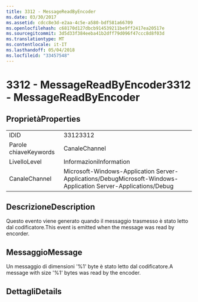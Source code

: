 ```yaml
---
title: 3312 - MessageReadByEncoder
ms.date: 03/30/2017
ms.assetid: cdcc8e3d-e2aa-4c5e-a580-bdf581a66709
ms.openlocfilehash: c68170d127dbcb914539211be9ff2417ea20517e
ms.sourcegitcommit: 3d5d33f384eeba41b2dff79d096f47ccc8d8f03d
ms.translationtype: MT
ms.contentlocale: it-IT
ms.lasthandoff: 05/04/2018
ms.locfileid: "33457548"
---
```

# <a name="3312---messagereadbyencoder"></a><span data-ttu-id="ad2a9-102">3312 - MessageReadByEncoder</span><span class="sxs-lookup"><span data-stu-id="ad2a9-102">3312 - MessageReadByEncoder</span></span>
## <a name="properties"></a><span data-ttu-id="ad2a9-103">Proprietà</span><span class="sxs-lookup"><span data-stu-id="ad2a9-103">Properties</span></span>  
  
|||  
|-|-|  
|<span data-ttu-id="ad2a9-104">ID</span><span class="sxs-lookup"><span data-stu-id="ad2a9-104">ID</span></span>|<span data-ttu-id="ad2a9-105">3312</span><span class="sxs-lookup"><span data-stu-id="ad2a9-105">3312</span></span>|  
|<span data-ttu-id="ad2a9-106">Parole chiave</span><span class="sxs-lookup"><span data-stu-id="ad2a9-106">Keywords</span></span>|<span data-ttu-id="ad2a9-107">Canale</span><span class="sxs-lookup"><span data-stu-id="ad2a9-107">Channel</span></span>|  
|<span data-ttu-id="ad2a9-108">Livello</span><span class="sxs-lookup"><span data-stu-id="ad2a9-108">Level</span></span>|<span data-ttu-id="ad2a9-109">Informazioni</span><span class="sxs-lookup"><span data-stu-id="ad2a9-109">Information</span></span>|  
|<span data-ttu-id="ad2a9-110">Canale</span><span class="sxs-lookup"><span data-stu-id="ad2a9-110">Channel</span></span>|<span data-ttu-id="ad2a9-111">Microsoft-Windows-Application Server-Applications/Debug</span><span class="sxs-lookup"><span data-stu-id="ad2a9-111">Microsoft-Windows-Application Server-Applications/Debug</span></span>|  
  
## <a name="description"></a><span data-ttu-id="ad2a9-112">Descrizione</span><span class="sxs-lookup"><span data-stu-id="ad2a9-112">Description</span></span>  
 <span data-ttu-id="ad2a9-113">Questo evento viene generato quando il messaggio trasmesso è stato letto dal codificatore.</span><span class="sxs-lookup"><span data-stu-id="ad2a9-113">This event is emitted when the message was read by encorder.</span></span>  
  
## <a name="message"></a><span data-ttu-id="ad2a9-114">Messaggio</span><span class="sxs-lookup"><span data-stu-id="ad2a9-114">Message</span></span>  
 <span data-ttu-id="ad2a9-115">Un messaggio di dimensioni '%1' byte è stato letto dal codificatore.</span><span class="sxs-lookup"><span data-stu-id="ad2a9-115">A message with size '%1' bytes was read by the encoder.</span></span>  
  
## <a name="details"></a><span data-ttu-id="ad2a9-116">Dettagli</span><span class="sxs-lookup"><span data-stu-id="ad2a9-116">Details</span></span>
